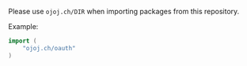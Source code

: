 Please use `ojoj.ch/DIR` when importing packages from this repository.

Example:
```go
import (
    "ojoj.ch/oauth"
)
```
